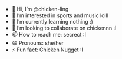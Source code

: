 - 👋 Hi, I’m @chicken-ling
- 👀 I’m interested in sports and music lolll
- 🌱 I’m currently learning nothing :)
- 💞️ I’m looking to collaborate on chickennn :I
- 📫 How to reach me: secrect :I
- 😄 Pronouns: she/her
- ⚡ Fun fact: Chicken Nugget :I

<!---
chicken-ling/chicken-ling is a ✨ special ✨ repository because its `README.md` (this file) appears on your GitHub profile.
You can click the Preview link to take a look at your changes.
--->

